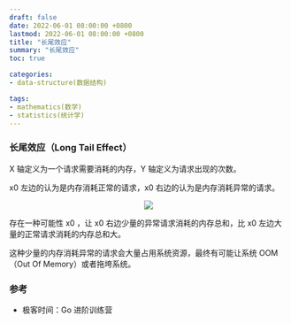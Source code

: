 ```yaml
---
draft: false
date: 2022-06-01 08:00:00 +0800
lastmod: 2022-06-01 08:00:00 +0800
title: "长尾效应"
summary: "长尾效应"
toc: true

categories:
- data-structure(数据结构)

tags:
- mathematics(数学)
- statistics(统计学)
---
```


### 长尾效应（Long Tail Effect）

X 轴定义为一个请求需要消耗的内存，Y 轴定义为请求出现的次数。

x0 左边的认为是内存消耗正常的请求，x0 右边的认为是内存消耗异常的请求。

<div style="text-align: center; margin: 5px auto">
<img src="/image/mathematics/statistics/long-tail-effect.drawio.png">
</div>

存在一种可能性 x0 ，让 x0 右边少量的异常请求消耗的内存总和，比 x0 左边大量的正常请求消耗的内存总和大。

这种少量的内存消耗异常的请求会大量占用系统资源，最终有可能让系统 OOM（Out Of Memory）或者拖垮系统。

### 参考

- 极客时间：Go 进阶训练营